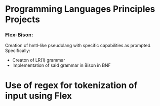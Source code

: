 # **Programming Languages Principles Projects**

### Flex-Bison:

Creation of hmtl-like pseudolang with specific capabilities as prompted. Specifically:

* Creaton of LR(1) grammar
* Implementation of said grammar in Bison in BNF
# Use of regex for tokenization of input using Flex
